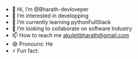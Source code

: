 - 👋 Hi, I’m @Bharath-devloveper
- 👀 I’m interested in developping
- 🌱 I’m currently learning pythonFullStack
- 💞️ I’m looking to collaborate on software Industry
- 📫 How to reach me akuletibharath@gmail.com
- 😄 Pronouns: He
- ⚡ Fun fact: 

<!---
Bharath-devloveper/Bharath-devloveper is a ✨ special ✨ repository because its `README.md` (this file) appears on your GitHub profile.
You can click the Preview link to take a look at your changes.
--->
